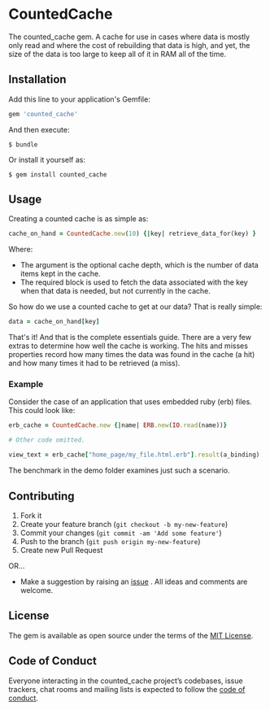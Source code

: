 # CountedCache

The counted_cache gem. A cache for use in cases where data is mostly only
read and where the cost of rebuilding that data is high, and yet, the size
of the data is too large to keep all of it in RAM all of the time.

## Installation

Add this line to your application's Gemfile:

```ruby
gem 'counted_cache'
```

And then execute:

    $ bundle

Or install it yourself as:

    $ gem install counted_cache

## Usage

Creating a counted cache is as simple as:

```ruby
cache_on_hand = CountedCache.new(10) {|key| retrieve_data_for(key) }
```

Where:

* The argument is the optional cache depth, which is the number of data
items kept in the cache.
* The required block is used to fetch the data associated with the key when
that data is needed, but not currently in the cache.

So how do we use a counted cache to get at our data? That is really simple:

```ruby
data = cache_on_hand[key]
```

That's it! And that is the complete essentials guide. There are a very few
extras to determine how well the cache is working. The hits and misses
properties record how many times the data was found in the cache (a hit) and
how many times it had to be retrieved (a miss).

### Example

Consider the case of an application that uses embedded ruby (erb) files. This
could look like:

```ruby
erb_cache = CountedCache.new {|name| ERB.new(IO.read(name))}

# Other code omitted.

view_text = erb_cache["home_page/my_file.html.erb"].result(a_binding)
```

The benchmark in the demo folder examines just such a scenario.

## Contributing
1. Fork it
2. Create your feature branch (`git checkout -b my-new-feature`)
3. Commit your changes (`git commit -am 'Add some feature'`)
4. Push to the branch (`git push origin my-new-feature`)
5. Create new Pull Request

OR...

* Make a suggestion by raising an
 [issue](https://github.com/PeterCamilleri/counted_cache/issues)
. All ideas and comments are welcome.

## License

The gem is available as open source under the terms of the
[MIT License](./LICENSE.txt).

## Code of Conduct

Everyone interacting in the counted_cache project’s codebases, issue trackers,
chat rooms and mailing lists is expected to follow the
[code of conduct](./CODE_OF_CONDUCT.md).
